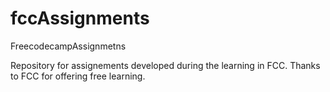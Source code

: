 # fccAssignments
FreecodecampAssignmetns

Repository for assignements developed during the learning in FCC.
Thanks to FCC for offering free learning.
